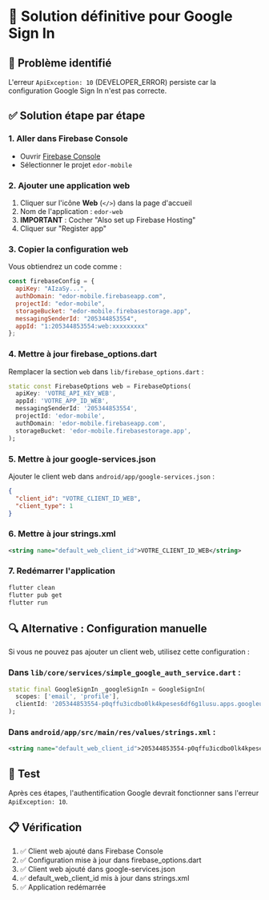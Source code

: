 # 🔧 Solution définitive pour Google Sign In

## 🚨 Problème identifié

L'erreur `ApiException: 10` (DEVELOPER_ERROR) persiste car la configuration Google Sign In n'est pas correcte.

## ✅ Solution étape par étape

### 1. Aller dans Firebase Console
- Ouvrir [Firebase Console](https://console.firebase.google.com)
- Sélectionner le projet `edor-mobile`

### 2. Ajouter une application web
1. Cliquer sur l'icône **Web** (`</>`) dans la page d'accueil
2. Nom de l'application : `edor-web`
3. **IMPORTANT** : Cocher "Also set up Firebase Hosting" 
4. Cliquer sur "Register app"

### 3. Copier la configuration web
Vous obtiendrez un code comme :
```javascript
const firebaseConfig = {
  apiKey: "AIzaSy...",
  authDomain: "edor-mobile.firebaseapp.com",
  projectId: "edor-mobile",
  storageBucket: "edor-mobile.firebasestorage.app",
  messagingSenderId: "205344853554",
  appId: "1:205344853554:web:xxxxxxxxx"
};
```

### 4. Mettre à jour firebase_options.dart
Remplacer la section `web` dans `lib/firebase_options.dart` :

```dart
static const FirebaseOptions web = FirebaseOptions(
  apiKey: 'VOTRE_API_KEY_WEB',
  appId: 'VOTRE_APP_ID_WEB',
  messagingSenderId: '205344853554',
  projectId: 'edor-mobile',
  authDomain: 'edor-mobile.firebaseapp.com',
  storageBucket: 'edor-mobile.firebasestorage.app',
);
```

### 5. Mettre à jour google-services.json
Ajouter le client web dans `android/app/google-services.json` :

```json
{
  "client_id": "VOTRE_CLIENT_ID_WEB",
  "client_type": 1
}
```

### 6. Mettre à jour strings.xml
```xml
<string name="default_web_client_id">VOTRE_CLIENT_ID_WEB</string>
```

### 7. Redémarrer l'application
```bash
flutter clean
flutter pub get
flutter run
```

## 🔍 Alternative : Configuration manuelle

Si vous ne pouvez pas ajouter un client web, utilisez cette configuration :

### Dans `lib/core/services/simple_google_auth_service.dart` :
```dart
static final GoogleSignIn _googleSignIn = GoogleSignIn(
  scopes: ['email', 'profile'],
  clientId: '205344853554-p0qffu3icdbo0lk4kpeses6df6g1lusu.apps.googleusercontent.com',
);
```

### Dans `android/app/src/main/res/values/strings.xml` :
```xml
<string name="default_web_client_id">205344853554-p0qffu3icdbo0lk4kpeses6df6g1lusu.apps.googleusercontent.com</string>
```

## 🧪 Test

Après ces étapes, l'authentification Google devrait fonctionner sans l'erreur `ApiException: 10`.

## 📋 Vérification

1. ✅ Client web ajouté dans Firebase Console
2. ✅ Configuration mise à jour dans firebase_options.dart
3. ✅ Client web ajouté dans google-services.json
4. ✅ default_web_client_id mis à jour dans strings.xml
5. ✅ Application redémarrée


